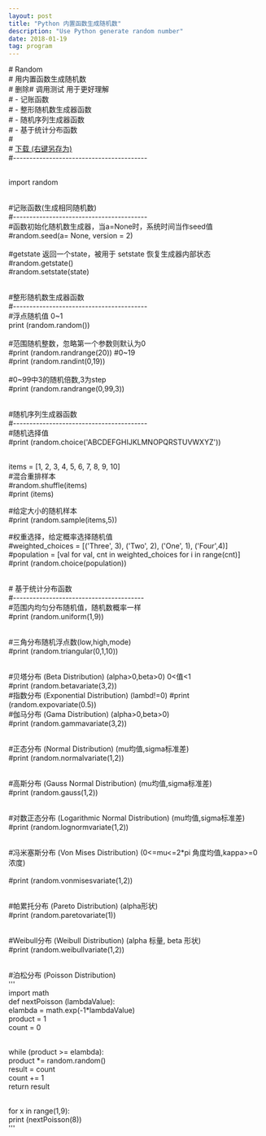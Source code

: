 ```yaml
---
layout: post
title: "Python 内置函数生成随机数"
description: "Use Python generate random number"
date: 2018-01-19
tag: program
---
```

<p>
# Random <br /> 
# 用内置函数生成随机数 <br /> 
# 删除# 调用测试 用于更好理解 <br /> 
# - 记账函数 <br /> 
# - 整形随机数生成器函数  <br /> 
# - 随机序列生成器函数  <br /> 
# - 基于统计分布函数 <br /> 
# <br /> 
# <a href="https://github.com/AllenJIL/Python-Scientific-Computing/raw/master/Random.py" target="_blank" rel="noopener">下载 (右键另存为)</a> <br /> 
#----------------------------------------- <br />  <br /> 
</p>
<p>
import random <br /> <br />  
</p>
<p>
#记账函数(生成相同随机数) <br /> 
#----------------------------------------- <br /> 
#函数初始化随机数生成器，当a=None时，系统时间当作seed值 <br /> 
#random.seed(a= None, version = 2) <br /> 
 <br /> 
#getstate 返回一个state，被用于 setstate 恢复生成器内部状态 <br /> 
#random.getstate() <br /> 
#random.setstate(state) <br /> <br />  
</p>
<p>
#整形随机数生成器函数 <br /> 
#----------------------------------------- <br /> 
#浮点随机值 0~1 <br /> 
print (random.random()) <br /> 
 <br /> 
#范围随机整数，忽略第一个参数则默认为0 <br /> 
#print (random.randrange(20)) #0~19 <br /> 
#print (random.randint(0,19)) <br /> 
 <br /> 
#0~99中3的随机倍数,3为step <br /> 
#print (random.randrange(0,99,3)) <br /> <br />  
</p>
<p>
#随机序列生成器函数 <br /> 
#----------------------------------------- <br /> 
#随机选择值 <br /> 
#print (random.choice('ABCDEFGHIJKLMNOPQRSTUVWXYZ')) <br />  <br /> 

items = [1, 2, 3, 4, 5, 6, 7, 8, 9, 10] <br /> 
#混合重排样本 <br /> 
#random.shuffle(items) <br /> 
#print (items) <br /> 

#给定大小的随机样本 <br /> 
#print (random.sample(items,5)) <br /> 

#权重选择，给定概率选择随机值 <br /> 
#weighted_choices = [('Three', 3), ('Two', 2), ('One', 1), ('Four',4)] <br /> 
#population = [val for val, cnt in weighted_choices for i in range(cnt)] <br /> 
#print (random.choice(population)) <br />  <br /> 
</p>
<p>
# 基于统计分布函数 <br /> 
#---------------------------------------- <br /> 
#范围内均匀分布随机值，随机数概率一样 <br /> 
#print (random.uniform(1,9)) <br />  <br /> 

#三角分布随机浮点数(low,high,mode) <br /> 
#print (random.triangular(0,1,10)) <br />  <br /> 

#贝塔分布 (Beta Distribution) (alpha&gt;0,beta&gt;0) 0&lt;值&lt;1  <br /> 
#print (random.betavariate(3,2))  <br /> 
#指数分布 (Exponential Distribution) (lambd!=0) #print (random.expovariate(0.5))  <br /> 
#伽马分布 (Gama Distribution) (alpha&gt;0,beta&gt;0) <br /> 
#print (random.gammavariate(3,2)) <br />  <br /> 

#正态分布 (Normal Distribution) (mu均值,sigma标准差) <br /> 
#print (random.normalvariate(1,2)) <br />  <br /> 

#高斯分布 (Gauss Normal Distribution) (mu均值,sigma标准差) <br /> 
#print (random.gauss(1,2)) <br />  <br /> 

#对数正态分布 (Logarithmic Normal Distribution) (mu均值,sigma标准差) <br /> 
#print (random.lognormvariate(1,2)) <br />  <br /> 

#冯米塞斯分布 (Von Mises Distribution) (0&lt;=mu&lt;=2*pi 角度均值,kappa&gt;=0 浓度) <br />  
#print (random.vonmisesvariate(1,2)) <br />  <br /> 

#帕累托分布 (Pareto Distribution) (alpha形状) <br /> 
#print (random.paretovariate(1)) <br />  <br /> 

#Weibull分布 (Weibull Distribution) (alpha 标量, beta 形状) <br /> 
#print (random.weibullvariate(1,2)) <br />  <br /> 

#泊松分布 (Poisson Distribution) <br /> 
''' <br /> 
import math <br /> 
def nextPoisson (lambdaValue): <br /> 
elambda = math.exp(-1*lambdaValue) <br /> 
product = 1 <br /> 
count = 0 <br />  <br /> 

while (product &gt;= elambda): <br /> 
product *= random.random() <br /> 
result = count <br /> 
count += 1 <br /> 
return result <br />  <br /> 

for x in range(1,9): <br /> 
print (nextPoisson(8)) <br /> 
''' <br /> 
</p>

